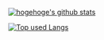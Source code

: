 <!-- リポジトリステータス -->
[![hogehoge's github stats](https://github-readme-stats.vercel.app/api?username=hohnuki&hide=contribs&count_private=true&show_icons=true&theme=tokyonight)](https://github.com/hohnuki/)

<!-- ソースコード統計 -->
[![Top used Langs](https://github-readme-stats.vercel.app/api/top-langs/?username=hohnuki&layout=compact&theme=tokyonight&hide=Python,Cython,XSLT)](https://github.com/hohnuki/)
